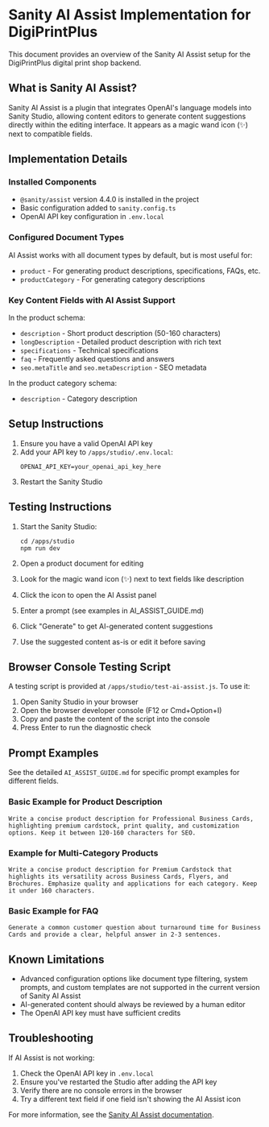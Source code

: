 # Sanity AI Assist Implementation for DigiPrintPlus

This document provides an overview of the Sanity AI Assist setup for the DigiPrintPlus digital print shop backend.

## What is Sanity AI Assist?

Sanity AI Assist is a plugin that integrates OpenAI's language models into Sanity Studio, allowing content editors to generate content suggestions directly within the editing interface. It appears as a magic wand icon (✨) next to compatible fields.

## Implementation Details

### Installed Components

- `@sanity/assist` version 4.4.0 is installed in the project
- Basic configuration added to `sanity.config.ts`
- OpenAI API key configuration in `.env.local`

### Configured Document Types

AI Assist works with all document types by default, but is most useful for:

- `product` - For generating product descriptions, specifications, FAQs, etc.
- `productCategory` - For generating category descriptions

### Key Content Fields with AI Assist Support

In the product schema:

- `description` - Short product description (50-160 characters)
- `longDescription` - Detailed product description with rich text
- `specifications` - Technical specifications
- `faq` - Frequently asked questions and answers
- `seo.metaTitle` and `seo.metaDescription` - SEO metadata

In the product category schema:

- `description` - Category description

## Setup Instructions

1. Ensure you have a valid OpenAI API key
2. Add your API key to `/apps/studio/.env.local`:
   ```
   OPENAI_API_KEY=your_openai_api_key_here
   ```
3. Restart the Sanity Studio

## Testing Instructions

1. Start the Sanity Studio:

   ```
   cd /apps/studio
   npm run dev
   ```

2. Open a product document for editing
3. Look for the magic wand icon (✨) next to text fields like description
4. Click the icon to open the AI Assist panel
5. Enter a prompt (see examples in AI_ASSIST_GUIDE.md)
6. Click "Generate" to get AI-generated content suggestions
7. Use the suggested content as-is or edit it before saving

## Browser Console Testing Script

A testing script is provided at `/apps/studio/test-ai-assist.js`. To use it:

1. Open Sanity Studio in your browser
2. Open the browser developer console (F12 or Cmd+Option+I)
3. Copy and paste the content of the script into the console
4. Press Enter to run the diagnostic check

## Prompt Examples

See the detailed `AI_ASSIST_GUIDE.md` for specific prompt examples for different fields.

### Basic Example for Product Description

```
Write a concise product description for Professional Business Cards, highlighting premium cardstock, print quality, and customization options. Keep it between 120-160 characters for SEO.
```

### Example for Multi-Category Products

```
Write a concise product description for Premium Cardstock that highlights its versatility across Business Cards, Flyers, and Brochures. Emphasize quality and applications for each category. Keep it under 160 characters.
```

### Basic Example for FAQ

```
Generate a common customer question about turnaround time for Business Cards and provide a clear, helpful answer in 2-3 sentences.
```

## Known Limitations

- Advanced configuration options like document type filtering, system prompts, and custom templates are not supported in the current version of Sanity AI Assist
- AI-generated content should always be reviewed by a human editor
- The OpenAI API key must have sufficient credits

## Troubleshooting

If AI Assist is not working:

1. Check the OpenAI API key in `.env.local`
2. Ensure you've restarted the Studio after adding the API key
3. Verify there are no console errors in the browser
4. Try a different text field if one field isn't showing the AI Assist icon

For more information, see the [Sanity AI Assist documentation](https://www.sanity.io/docs/ai-assist).
